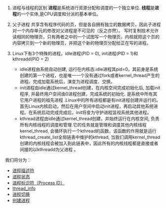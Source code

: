 1. 进程与线程的区别
	**进程**是系统进行资源分配和调度的一个独立单位. **线程**是**进程**的一个实体,是CPU调度和分派的基本单位。
2. 父子进程
	共享含有程序代码的页，但是各自拥有独立的数据拷贝，因此子进程对一个内存单元的修改对父进程是不可见的（反之亦然）。
	写时复制技术允许读相同的物理页，只有两者之中的一个试图写一个物理页，内核就把这个页的内容拷贝到一个新的物理页，并把这个新的物理页分配给正在写的进程。

3. Linux下有3个特殊的进程，idle进程(PID = 0), init进程(PID = 1)和kthreadd(PID = 2)
	* idle进程由系统自动创建, 运行在内核态.idle进程其pid=0，其前身是系统创建的第一个进程，也是唯一一个没有通过fork或者kernel_thread产生的进程。完成加载系统后，演变为进程调度、交换。
	* init进程由idle通过kernel_thread创建，在内核空间完成初始化后, 加载init程序, 并最终用户空间由0进程创建，完成系统的初始化. 是系统中所有其它用户进程的祖先进程 .Linux中的所有进程都是有init进程创建并运行的。首先Linux内核启动，然后在用户空间中启动init进程，再启动其他系统进程。在系统启动完成完成后，init将变为守护进程监视系统其他进程。
	* kthread进程由idle通过kernel_thread创建，并始终运行在内核空间, 负责所有内核线程的调度和管理.它的任务就是管理和调度其他内核线程kernel_thread, 会循环执行一个kthread的函数，该函数的作用就是运行kthread_create_list全局链表中维护的kthread, 当我们调用kernel_thread创建的内核线程会被加入到此链表中，因此所有的内核线程都是直接或者间接的以kthreadd为父进程 。

我们将分为：
* [进程描述符](/computer_system/进程/进程描述符.md)
* [进程状态](/computer_system/进程/进程状态.md)
* [进程标识符（Process ID）](/computer_system/进程/进程标识符-Process_ID.md)
* [thread_info](/computer_system/进程/thread_info.md)
* [进程切换](/computer_system/进程/进程切换.md)
* [创建进程](/computer_system/进程/创建进程.md)
